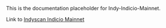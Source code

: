 This is the documentation placeholder for Indy-Indicio-Mainnet.

Link to [Indyscan Indicio Mainnet](https://indyscan.indiciotech.io/home/IND_MAINNET)